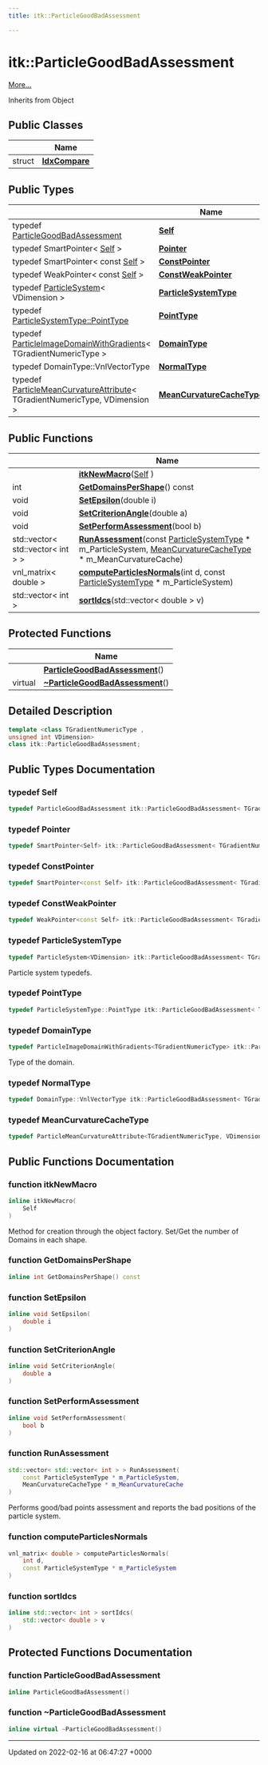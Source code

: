 ```yaml
---
title: itk::ParticleGoodBadAssessment

---
```


# itk::ParticleGoodBadAssessment



 [More...](#detailed-description)

Inherits from Object

## Public Classes

|                | Name           |
| -------------- | -------------- |
| struct | **[IdxCompare](../Classes/structitk_1_1ParticleGoodBadAssessment_1_1IdxCompare.md)**  |

## Public Types

|                | Name           |
| -------------- | -------------- |
| typedef [ParticleGoodBadAssessment](../Classes/classitk_1_1ParticleGoodBadAssessment.md) | **[Self](../Classes/classitk_1_1ParticleGoodBadAssessment.md#typedef-self)**  |
| typedef SmartPointer< [Self](../Classes/classitk_1_1ParticleGoodBadAssessment.md) > | **[Pointer](../Classes/classitk_1_1ParticleGoodBadAssessment.md#typedef-pointer)**  |
| typedef SmartPointer< const [Self](../Classes/classitk_1_1ParticleGoodBadAssessment.md) > | **[ConstPointer](../Classes/classitk_1_1ParticleGoodBadAssessment.md#typedef-constpointer)**  |
| typedef WeakPointer< const [Self](../Classes/classitk_1_1ParticleGoodBadAssessment.md) > | **[ConstWeakPointer](../Classes/classitk_1_1ParticleGoodBadAssessment.md#typedef-constweakpointer)**  |
| typedef [ParticleSystem](../Classes/classitk_1_1ParticleSystem.md)< VDimension > | **[ParticleSystemType](../Classes/classitk_1_1ParticleGoodBadAssessment.md#typedef-particlesystemtype)**  |
| typedef [ParticleSystemType::PointType](../Classes/classitk_1_1ParticleSystem.md#typedef-pointtype) | **[PointType](../Classes/classitk_1_1ParticleGoodBadAssessment.md#typedef-pointtype)**  |
| typedef [ParticleImageDomainWithGradients](../Classes/classitk_1_1ParticleImageDomainWithGradients.md)< TGradientNumericType > | **[DomainType](../Classes/classitk_1_1ParticleGoodBadAssessment.md#typedef-domaintype)**  |
| typedef DomainType::VnlVectorType | **[NormalType](../Classes/classitk_1_1ParticleGoodBadAssessment.md#typedef-normaltype)**  |
| typedef [ParticleMeanCurvatureAttribute](../Classes/classitk_1_1ParticleMeanCurvatureAttribute.md)< TGradientNumericType, VDimension > | **[MeanCurvatureCacheType](../Classes/classitk_1_1ParticleGoodBadAssessment.md#typedef-meancurvaturecachetype)**  |

## Public Functions

|                | Name           |
| -------------- | -------------- |
| | **[itkNewMacro](../Classes/classitk_1_1ParticleGoodBadAssessment.md#function-itknewmacro)**([Self](../Classes/classitk_1_1ParticleGoodBadAssessment.md) ) |
| int | **[GetDomainsPerShape](../Classes/classitk_1_1ParticleGoodBadAssessment.md#function-getdomainspershape)**() const |
| void | **[SetEpsilon](../Classes/classitk_1_1ParticleGoodBadAssessment.md#function-setepsilon)**(double i) |
| void | **[SetCriterionAngle](../Classes/classitk_1_1ParticleGoodBadAssessment.md#function-setcriterionangle)**(double a) |
| void | **[SetPerformAssessment](../Classes/classitk_1_1ParticleGoodBadAssessment.md#function-setperformassessment)**(bool b) |
| std::vector< std::vector< int > > | **[RunAssessment](../Classes/classitk_1_1ParticleGoodBadAssessment.md#function-runassessment)**(const [ParticleSystemType](../Classes/classitk_1_1ParticleGoodBadAssessment.md#typedef-particlesystemtype) * m_ParticleSystem, [MeanCurvatureCacheType](../Classes/classitk_1_1ParticleMeanCurvatureAttribute.md) * m_MeanCurvatureCache) |
| vnl_matrix< double > | **[computeParticlesNormals](../Classes/classitk_1_1ParticleGoodBadAssessment.md#function-computeparticlesnormals)**(int d, const [ParticleSystemType](../Classes/classitk_1_1ParticleGoodBadAssessment.md#typedef-particlesystemtype) * m_ParticleSystem) |
| std::vector< int > | **[sortIdcs](../Classes/classitk_1_1ParticleGoodBadAssessment.md#function-sortidcs)**(std::vector< double > v) |

## Protected Functions

|                | Name           |
| -------------- | -------------- |
| | **[ParticleGoodBadAssessment](../Classes/classitk_1_1ParticleGoodBadAssessment.md#function-particlegoodbadassessment)**() |
| virtual | **[~ParticleGoodBadAssessment](../Classes/classitk_1_1ParticleGoodBadAssessment.md#function-~particlegoodbadassessment)**() |

## Detailed Description

```cpp
template <class TGradientNumericType ,
unsigned int VDimension>
class itk::ParticleGoodBadAssessment;
```

## Public Types Documentation

### typedef Self

```cpp
typedef ParticleGoodBadAssessment itk::ParticleGoodBadAssessment< TGradientNumericType, VDimension >::Self;
```


### typedef Pointer

```cpp
typedef SmartPointer<Self> itk::ParticleGoodBadAssessment< TGradientNumericType, VDimension >::Pointer;
```


### typedef ConstPointer

```cpp
typedef SmartPointer<const Self> itk::ParticleGoodBadAssessment< TGradientNumericType, VDimension >::ConstPointer;
```


### typedef ConstWeakPointer

```cpp
typedef WeakPointer<const Self> itk::ParticleGoodBadAssessment< TGradientNumericType, VDimension >::ConstWeakPointer;
```


### typedef ParticleSystemType

```cpp
typedef ParticleSystem<VDimension> itk::ParticleGoodBadAssessment< TGradientNumericType, VDimension >::ParticleSystemType;
```


Particle system typedefs. 


### typedef PointType

```cpp
typedef ParticleSystemType::PointType itk::ParticleGoodBadAssessment< TGradientNumericType, VDimension >::PointType;
```


### typedef DomainType

```cpp
typedef ParticleImageDomainWithGradients<TGradientNumericType> itk::ParticleGoodBadAssessment< TGradientNumericType, VDimension >::DomainType;
```


Type of the domain. 


### typedef NormalType

```cpp
typedef DomainType::VnlVectorType itk::ParticleGoodBadAssessment< TGradientNumericType, VDimension >::NormalType;
```


### typedef MeanCurvatureCacheType

```cpp
typedef ParticleMeanCurvatureAttribute<TGradientNumericType, VDimension> itk::ParticleGoodBadAssessment< TGradientNumericType, VDimension >::MeanCurvatureCacheType;
```


## Public Functions Documentation

### function itkNewMacro

```cpp
inline itkNewMacro(
    Self 
)
```


Method for creation through the object factory. Set/Get the number of Domains in each shape. 


### function GetDomainsPerShape

```cpp
inline int GetDomainsPerShape() const
```


### function SetEpsilon

```cpp
inline void SetEpsilon(
    double i
)
```


### function SetCriterionAngle

```cpp
inline void SetCriterionAngle(
    double a
)
```


### function SetPerformAssessment

```cpp
inline void SetPerformAssessment(
    bool b
)
```


### function RunAssessment

```cpp
std::vector< std::vector< int > > RunAssessment(
    const ParticleSystemType * m_ParticleSystem,
    MeanCurvatureCacheType * m_MeanCurvatureCache
)
```


Performs good/bad points assessment and reports the bad positions of the particle system. 


### function computeParticlesNormals

```cpp
vnl_matrix< double > computeParticlesNormals(
    int d,
    const ParticleSystemType * m_ParticleSystem
)
```


### function sortIdcs

```cpp
inline std::vector< int > sortIdcs(
    std::vector< double > v
)
```


## Protected Functions Documentation

### function ParticleGoodBadAssessment

```cpp
inline ParticleGoodBadAssessment()
```


### function ~ParticleGoodBadAssessment

```cpp
inline virtual ~ParticleGoodBadAssessment()
```


-------------------------------

Updated on 2022-02-16 at 06:47:27 +0000